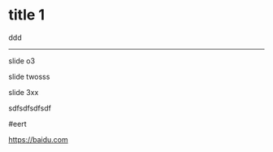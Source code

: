 
# title 1

ddd

--------------


slide o3

slide twosss

slide 3xx

sdfsdfsdfsdf

#eert

https://baidu.com